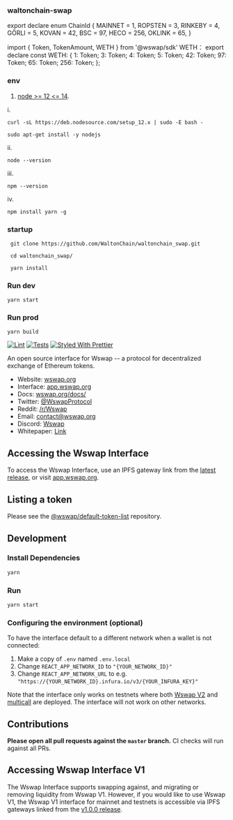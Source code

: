 ### waltonchain-swap

export declare enum ChainId {
    MAINNET = 1,
    ROPSTEN = 3,
    RINKEBY = 4,
    GÖRLI = 5,
    KOVAN = 42,
    BSC = 97,
    HECO = 256,
    OKLINK = 65,
}

import { Token, TokenAmount, WETH } from '@wswap/sdk'
WETH：
export declare const WETH: {
    1: Token;
    3: Token;
    4: Token;
    5: Token;
    42: Token;
    97: Token;
    65: Token;
    256: Token;
};

### env
1. [node >= 12 <= 14](https://nodejs.org/en). 

i.
```
curl -sL https://deb.nodesource.com/setup_12.x | sudo -E bash -

sudo apt-get install -y nodejs
```

ii.
```
node --version
```

iii.
``` 
npm --version
```
iv.
``` 
npm install yarn -g
```

### startup

```
 git clone https://github.com/WaltonChain/waltonchain_swap.git

 cd waltonchain_swap/

 yarn install
```

### Run dev
```
yarn start
```

### Run prod
```
yarn build
```

[![Lint](https://github.com/Wswap/wswap-interface/workflows/Lint/badge.svg)](https://github.com/Wswap/wswap-interface/actions?query=workflow%3ALint)
[![Tests](https://github.com/Wswap/wswap-interface/workflows/Tests/badge.svg)](https://github.com/Wswap/wswap-interface/actions?query=workflow%3ATests)
[![Styled With Prettier](https://img.shields.io/badge/code_style-prettier-ff69b4.svg)](https://prettier.io/)

An open source interface for Wswap -- a protocol for decentralized exchange of Ethereum tokens.

- Website: [wswap.org](https://wswap.org/)
- Interface: [app.wswap.org](https://app.wswap.org)
- Docs: [wswap.org/docs/](https://wswap.org/docs/)
- Twitter: [@WswapProtocol](https://twitter.com/WswapProtocol)
- Reddit: [/r/Wswap](https://www.reddit.com/r/Wswap/)
- Email: [contact@wswap.org](mailto:contact@wswap.org)
- Discord: [Wswap](https://discord.gg/FCfyBSbCU5)
- Whitepaper: [Link](https://hackmd.io/C-DvwDSfSxuh-Gd4WKE_ig)

## Accessing the Wswap Interface

To access the Wswap Interface, use an IPFS gateway link from the
[latest release](https://github.com/Wswap/wswap-interface/releases/latest), 
or visit [app.wswap.org](https://app.wswap.org).

## Listing a token

Please see the
[@wswap/default-token-list](https://github.com/wswap/default-token-list) 
repository.

## Development

### Install Dependencies

```bash
yarn
```

### Run

```bash
yarn start
```

### Configuring the environment (optional)

To have the interface default to a different network when a wallet is not connected:

1. Make a copy of `.env` named `.env.local`
2. Change `REACT_APP_NETWORK_ID` to `"{YOUR_NETWORK_ID}"`
3. Change `REACT_APP_NETWORK_URL` to e.g. `"https://{YOUR_NETWORK_ID}.infura.io/v3/{YOUR_INFURA_KEY}"` 

Note that the interface only works on testnets where both 
[Wswap V2](https://wswap.org/docs/v2/smart-contracts/factory/) and 
[multicall](https://github.com/makerdao/multicall) are deployed.
The interface will not work on other networks.

## Contributions

**Please open all pull requests against the `master` branch.** 
CI checks will run against all PRs.

## Accessing Wswap Interface V1

The Wswap Interface supports swapping against, and migrating or removing liquidity from Wswap V1. However,
if you would like to use Wswap V1, the Wswap V1 interface for mainnet and testnets is accessible via IPFS gateways 
linked from the [v1.0.0 release](https://github.com/Wswap/wswap-interface/releases/tag/v1.0.0).
